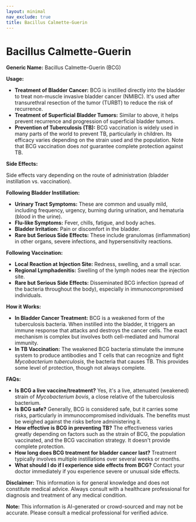 ```yaml
---
layout: minimal
nav_exclude: true
title: Bacillus Calmette-Guerin
---
```


# Bacillus Calmette-Guerin

**Generic Name:** Bacillus Calmette-Guerin (BCG)

**Usage:**

* **Treatment of Bladder Cancer:** BCG is instilled directly into the bladder to treat non-muscle invasive bladder cancer (NMIBC).  It's used after transurethral resection of the tumor (TURBT) to reduce the risk of recurrence.
* **Treatment of Superficial Bladder Tumors:**  Similar to above, it helps prevent recurrence and progression of superficial bladder tumors.
* **Prevention of Tuberculosis (TB):**  BCG vaccination is widely used in many parts of the world to prevent TB, particularly in children.  Its efficacy varies depending on the strain used and the population. Note that BCG vaccination does *not* guarantee complete protection against TB.

**Side Effects:**

Side effects vary depending on the route of administration (bladder instillation vs. vaccination).

**Following Bladder Instillation:**

* **Urinary Tract Symptoms:**  These are common and usually mild, including frequency, urgency, burning during urination, and hematuria (blood in the urine).
* **Flu-like Symptoms:** Fever, chills, fatigue, and body aches.
* **Bladder Irritation:**  Pain or discomfort in the bladder.
* **Rare but Serious Side Effects:**  These include granulomas (inflammation) in other organs, severe infections, and hypersensitivity reactions.

**Following Vaccination:**

* **Local Reaction at Injection Site:** Redness, swelling, and a small scar.
* **Regional Lymphadenitis:**  Swelling of the lymph nodes near the injection site.
* **Rare but Serious Side Effects:**  Disseminated BCG infection (spread of the bacteria throughout the body), especially in immunocompromised individuals.


**How it Works:**

* **In Bladder Cancer Treatment:** BCG is a weakened form of the tuberculosis bacteria. When instilled into the bladder, it triggers an immune response that attacks and destroys the cancer cells. The exact mechanism is complex but involves both cell-mediated and humoral immunity.
* **In TB Vaccination:**  The weakened BCG bacteria stimulate the immune system to produce antibodies and T cells that can recognize and fight *Mycobacterium tuberculosis*, the bacteria that causes TB.  This provides some level of protection, though not always complete.

**FAQs:**

* **Is BCG a live vaccine/treatment?** Yes, it's a live, attenuated (weakened) strain of *Mycobacterium bovis*, a close relative of the tuberculosis bacterium.
* **Is BCG safe?**  Generally, BCG is considered safe, but it carries some risks, particularly in immunocompromised individuals.  The benefits must be weighed against the risks before administering it.
* **How effective is BCG in preventing TB?**  The effectiveness varies greatly depending on factors such as the strain of BCG, the population vaccinated, and the BCG vaccination strategy.  It doesn't provide complete protection.
* **How long does BCG treatment for bladder cancer last?**  Treatment typically involves multiple instillations over several weeks or months.
* **What should I do if I experience side effects from BCG?**  Contact your doctor immediately if you experience severe or unusual side effects.


**Disclaimer:** This information is for general knowledge and does not constitute medical advice. Always consult with a healthcare professional for diagnosis and treatment of any medical condition.


**Note:** This information is AI-generated or crowd-sourced and may not be accurate. Please consult a medical professional for verified advice.